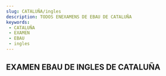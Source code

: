 ```yaml
---
slug: CATALUÑA/ingles
description: TODOS ENEXAMENS DE EBAU DE CATALUÑA
keywords:
 - CATALUÑA
 - EXAMEN
 - EBAU
 - ingles
---
```

## EXAMEN EBAU DE INGLES DE CATALUÑA
